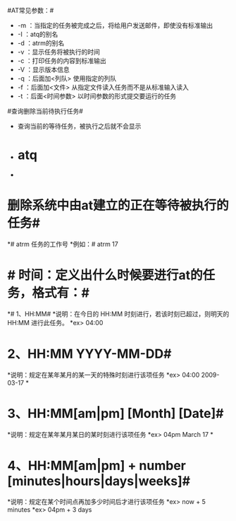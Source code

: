
#AT常见参数：#
* -m ：当指定的任务被完成之后，将给用户发送邮件，即使没有标准输出
* -I ：atq的别名
* -d ：atrm的别名
* -v ：显示任务将被执行的时间
* -c ：打印任务的内容到标准输出
* -V ：显示版本信息
* -q ：后面加<列队> 使用指定的列队
* -f ：后面加<文件> 从指定文件读入任务而不是从标准输入读入
* -t ：后面<时间参数> 以时间参数的形式提交要运行的任务

#查询删除当前待执行任务#
* 查询当前的等待任务，被执行之后就不会显示
* # atq
* 

# 删除系统中由at建立的正在等待被执行的任务#
*# atrm 任务的工作号
*例如：# atrm 17


# # 时间：定义出什么时候要进行at的任务，格式有：# # 
*# 1、HH:MM# 
*说明：在今日的 HH:MM 时刻进行，若该时刻已超过，则明天的 HH:MM 进行此任务。
*ex> 04:00

# 2、HH:MM YYYY-MM-DD# 
*说明：规定在某年某月的某一天的特殊时刻进行该项任务
*ex> 04:00 2009-03-17
*
# 3、HH:MM[am|pm] [Month] [Date]# 
*说明：规定在某年某月某日的某时刻进行该项任务
*ex> 04pm March 17
*
# 4、HH:MM[am|pm] + number [minutes|hours|days|weeks]# 
*说明：规定在某个时间点再加多少时间后才进行该项任务
*ex> now + 5 minutes
*ex> 04pm + 3 days

